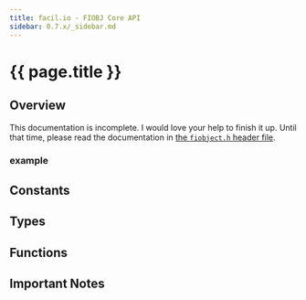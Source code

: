 ```yaml
---
title: facil.io - FIOBJ Core API
sidebar: 0.7.x/_sidebar.md
---
```

# {{ page.title }}

## Overview

This documentation is incomplete. I would love your help to finish it up. Until that time, please read the documentation in [the `fiobject.h` header file](https://github.com/boazsegev/facil.io/blob/master/lib/facil/core/types/fiobj/fiobject.h).

### example

## Constants

## Types

## Functions

## Important Notes
